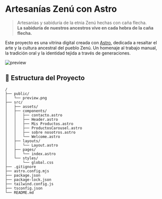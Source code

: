 # Artesanías Zenú con Astro

> Artesanías y sabiduría de la etnia Zenú hechas con caña flecha.  
> **La sabiduría de nuestros ancestros vive en cada hebra de la caña flecha.**

Este proyecto es una vitrina digital creada con [Astro](https://astro.build), dedicada a resaltar el arte y la cultura ancestral del pueblo Zenú. Un homenaje al trabajo manual, la tradición oral y la identidad tejida a través de generaciones.

![preview](./Capturareadme.jpg)

## 📁 Estructura del Proyecto

```text
/
├── public/
│   └── preview.png
├── src/
│   ├── assets/
│   ├── components/
│   │   ├── contacto.astro
│   │   ├── Header.astro
│   │   ├── Mis Productos.astro
│   │   ├── ProductosCarousel.astro
│   │   ├── sobre nosotros.astro
│   │   └── Welcome.astro
│   ├── layouts/
│   │   └── Layout.astro
│   ├── pages/
│   │   └── index.astro
│   └── styles/
│       └── global.css
├── .gitignore
├── astro.config.mjs
├── package.json
├── package-lock.json
├── tailwind.config.js
├── tsconfig.json
└── README.md
